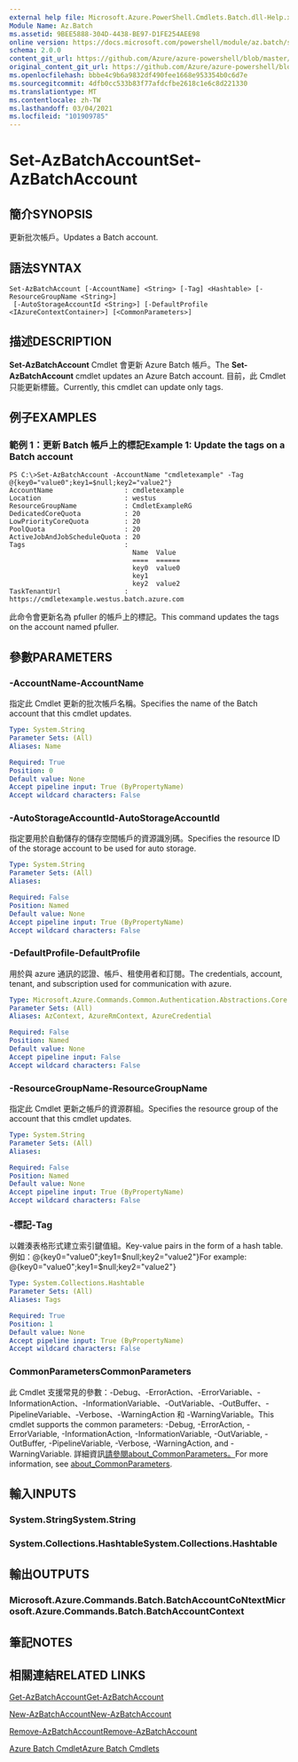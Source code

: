 ```yaml
---
external help file: Microsoft.Azure.PowerShell.Cmdlets.Batch.dll-Help.xml
Module Name: Az.Batch
ms.assetid: 9BEE5888-304D-4438-BE97-D1FE254AEE98
online version: https://docs.microsoft.com/powershell/module/az.batch/set-azbatchaccount
schema: 2.0.0
content_git_url: https://github.com/Azure/azure-powershell/blob/master/src/Batch/Batch/help/Set-AzBatchAccount.md
original_content_git_url: https://github.com/Azure/azure-powershell/blob/master/src/Batch/Batch/help/Set-AzBatchAccount.md
ms.openlocfilehash: bbbe4c9b6a9832df490fee1668e953354b0c6d7e
ms.sourcegitcommit: 4dfb0cc533b83f77afdcfbe2618c1e6c8d221330
ms.translationtype: MT
ms.contentlocale: zh-TW
ms.lasthandoff: 03/04/2021
ms.locfileid: "101909785"
---
```

# <span data-ttu-id="1172f-101">Set-AzBatchAccount</span><span class="sxs-lookup"><span data-stu-id="1172f-101">Set-AzBatchAccount</span></span>

## <span data-ttu-id="1172f-102">簡介</span><span class="sxs-lookup"><span data-stu-id="1172f-102">SYNOPSIS</span></span>
<span data-ttu-id="1172f-103">更新批次帳戶。</span><span class="sxs-lookup"><span data-stu-id="1172f-103">Updates a Batch account.</span></span>

## <span data-ttu-id="1172f-104">語法</span><span class="sxs-lookup"><span data-stu-id="1172f-104">SYNTAX</span></span>

```
Set-AzBatchAccount [-AccountName] <String> [-Tag] <Hashtable> [-ResourceGroupName <String>]
 [-AutoStorageAccountId <String>] [-DefaultProfile <IAzureContextContainer>] [<CommonParameters>]
```

## <span data-ttu-id="1172f-105">描述</span><span class="sxs-lookup"><span data-stu-id="1172f-105">DESCRIPTION</span></span>
<span data-ttu-id="1172f-106">**Set-AzBatchAccount** Cmdlet 會更新 Azure Batch 帳戶。</span><span class="sxs-lookup"><span data-stu-id="1172f-106">The **Set-AzBatchAccount** cmdlet updates an Azure Batch account.</span></span>
<span data-ttu-id="1172f-107">目前，此 Cmdlet 只能更新標籤。</span><span class="sxs-lookup"><span data-stu-id="1172f-107">Currently, this cmdlet can update only tags.</span></span>

## <span data-ttu-id="1172f-108">例子</span><span class="sxs-lookup"><span data-stu-id="1172f-108">EXAMPLES</span></span>

### <span data-ttu-id="1172f-109">範例 1：更新 Batch 帳戶上的標記</span><span class="sxs-lookup"><span data-stu-id="1172f-109">Example 1: Update the tags on a Batch account</span></span>
```
PS C:\>Set-AzBatchAccount -AccountName "cmdletexample" -Tag @{key0="value0";key1=$null;key2="value2"}
AccountName                  : cmdletexample
Location                     : westus
ResourceGroupName            : CmdletExampleRG
DedicatedCoreQuota           : 20
LowPriorityCoreQuota         : 20
PoolQuota                    : 20
ActiveJobAndJobScheduleQuota : 20
Tags                         :
                               Name  Value
                               ====  ======
                               key0  value0
                               key1
                               key2  value2
TaskTenantUrl                : https://cmdletexample.westus.batch.azure.com
```

<span data-ttu-id="1172f-110">此命令會更新名為 pfuller 的帳戶上的標記。</span><span class="sxs-lookup"><span data-stu-id="1172f-110">This command updates the tags on the account named pfuller.</span></span>

## <span data-ttu-id="1172f-111">參數</span><span class="sxs-lookup"><span data-stu-id="1172f-111">PARAMETERS</span></span>

### <span data-ttu-id="1172f-112">-AccountName</span><span class="sxs-lookup"><span data-stu-id="1172f-112">-AccountName</span></span>
<span data-ttu-id="1172f-113">指定此 Cmdlet 更新的批次帳戶名稱。</span><span class="sxs-lookup"><span data-stu-id="1172f-113">Specifies the name of the Batch account that this cmdlet updates.</span></span>

```yaml
Type: System.String
Parameter Sets: (All)
Aliases: Name

Required: True
Position: 0
Default value: None
Accept pipeline input: True (ByPropertyName)
Accept wildcard characters: False
```

### <span data-ttu-id="1172f-114">-AutoStorageAccountId</span><span class="sxs-lookup"><span data-stu-id="1172f-114">-AutoStorageAccountId</span></span>
<span data-ttu-id="1172f-115">指定要用於自動儲存的儲存空間帳戶的資源識別碼。</span><span class="sxs-lookup"><span data-stu-id="1172f-115">Specifies the resource ID of the storage account to be used for auto storage.</span></span>

```yaml
Type: System.String
Parameter Sets: (All)
Aliases:

Required: False
Position: Named
Default value: None
Accept pipeline input: True (ByPropertyName)
Accept wildcard characters: False
```

### <span data-ttu-id="1172f-116">-DefaultProfile</span><span class="sxs-lookup"><span data-stu-id="1172f-116">-DefaultProfile</span></span>
<span data-ttu-id="1172f-117">用於與 azure 通訊的認證、帳戶、租使用者和訂閱。</span><span class="sxs-lookup"><span data-stu-id="1172f-117">The credentials, account, tenant, and subscription used for communication with azure.</span></span>

```yaml
Type: Microsoft.Azure.Commands.Common.Authentication.Abstractions.Core.IAzureContextContainer
Parameter Sets: (All)
Aliases: AzContext, AzureRmContext, AzureCredential

Required: False
Position: Named
Default value: None
Accept pipeline input: False
Accept wildcard characters: False
```

### <span data-ttu-id="1172f-118">-ResourceGroupName</span><span class="sxs-lookup"><span data-stu-id="1172f-118">-ResourceGroupName</span></span>
<span data-ttu-id="1172f-119">指定此 Cmdlet 更新之帳戶的資源群組。</span><span class="sxs-lookup"><span data-stu-id="1172f-119">Specifies the resource group of the account that this cmdlet updates.</span></span>

```yaml
Type: System.String
Parameter Sets: (All)
Aliases:

Required: False
Position: Named
Default value: None
Accept pipeline input: True (ByPropertyName)
Accept wildcard characters: False
```

### <span data-ttu-id="1172f-120">-標記</span><span class="sxs-lookup"><span data-stu-id="1172f-120">-Tag</span></span>
<span data-ttu-id="1172f-121">以雜湊表格形式建立索引鍵值組。</span><span class="sxs-lookup"><span data-stu-id="1172f-121">Key-value pairs in the form of a hash table.</span></span> <span data-ttu-id="1172f-122">例如：@{key0="value0";key1=$null;key2="value2"}</span><span class="sxs-lookup"><span data-stu-id="1172f-122">For example: @{key0="value0";key1=$null;key2="value2"}</span></span>

```yaml
Type: System.Collections.Hashtable
Parameter Sets: (All)
Aliases: Tags

Required: True
Position: 1
Default value: None
Accept pipeline input: True (ByPropertyName)
Accept wildcard characters: False
```

### <span data-ttu-id="1172f-123">CommonParameters</span><span class="sxs-lookup"><span data-stu-id="1172f-123">CommonParameters</span></span>
<span data-ttu-id="1172f-124">此 Cmdlet 支援常見的參數：-Debug、-ErrorAction、-ErrorVariable、-InformationAction、-InformationVariable、-OutVariable、-OutBuffer、-PipelineVariable、-Verbose、-WarningAction 和 -WarningVariable。</span><span class="sxs-lookup"><span data-stu-id="1172f-124">This cmdlet supports the common parameters: -Debug, -ErrorAction, -ErrorVariable, -InformationAction, -InformationVariable, -OutVariable, -OutBuffer, -PipelineVariable, -Verbose, -WarningAction, and -WarningVariable.</span></span> <span data-ttu-id="1172f-125">詳細資訊[請參閱about_CommonParameters。](http://go.microsoft.com/fwlink/?LinkID=113216)</span><span class="sxs-lookup"><span data-stu-id="1172f-125">For more information, see [about_CommonParameters](http://go.microsoft.com/fwlink/?LinkID=113216).</span></span>

## <span data-ttu-id="1172f-126">輸入</span><span class="sxs-lookup"><span data-stu-id="1172f-126">INPUTS</span></span>

### <span data-ttu-id="1172f-127">System.String</span><span class="sxs-lookup"><span data-stu-id="1172f-127">System.String</span></span>

### <span data-ttu-id="1172f-128">System.Collections.Hashtable</span><span class="sxs-lookup"><span data-stu-id="1172f-128">System.Collections.Hashtable</span></span>

## <span data-ttu-id="1172f-129">輸出</span><span class="sxs-lookup"><span data-stu-id="1172f-129">OUTPUTS</span></span>

### <span data-ttu-id="1172f-130">Microsoft.Azure.Commands.Batch.BatchAccountCoNtext</span><span class="sxs-lookup"><span data-stu-id="1172f-130">Microsoft.Azure.Commands.Batch.BatchAccountContext</span></span>

## <span data-ttu-id="1172f-131">筆記</span><span class="sxs-lookup"><span data-stu-id="1172f-131">NOTES</span></span>

## <span data-ttu-id="1172f-132">相關連結</span><span class="sxs-lookup"><span data-stu-id="1172f-132">RELATED LINKS</span></span>

[<span data-ttu-id="1172f-133">Get-AzBatchAccount</span><span class="sxs-lookup"><span data-stu-id="1172f-133">Get-AzBatchAccount</span></span>](./Get-AzBatchAccount.md)

[<span data-ttu-id="1172f-134">New-AzBatchAccount</span><span class="sxs-lookup"><span data-stu-id="1172f-134">New-AzBatchAccount</span></span>](./New-AzBatchAccount.md)

[<span data-ttu-id="1172f-135">Remove-AzBatchAccount</span><span class="sxs-lookup"><span data-stu-id="1172f-135">Remove-AzBatchAccount</span></span>](./Remove-AzBatchAccount.md)

[<span data-ttu-id="1172f-136">Azure Batch Cmdlet</span><span class="sxs-lookup"><span data-stu-id="1172f-136">Azure Batch Cmdlets</span></span>](/powershell/module/Az.Batch/)
